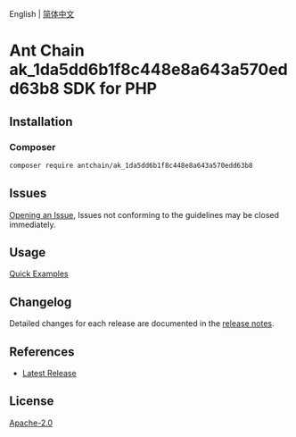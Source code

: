 English | [简体中文](README-CN.md)

# Ant Chain ak_1da5dd6b1f8c448e8a643a570edd63b8 SDK for PHP

## Installation

### Composer

```bash
composer require antchain/ak_1da5dd6b1f8c448e8a643a570edd63b8
```

## Issues

[Opening an Issue](https://github.com/alipay/antchain-openapi-prod-sdk/issues/new), Issues not conforming to the guidelines may be closed immediately.

## Usage

[Quick Examples](https://github.com/alipay/antchain-openapi-prod-sdk/blob/master/docs/0-Examples-EN.md#quick-examples)

## Changelog

Detailed changes for each release are documented in the [release notes](./ChangeLog.txt).

## References

* [Latest Release](https://github.com/antchain-openapi-sdk-php)

## License

[Apache-2.0](http://www.apache.org/licenses/LICENSE-2.0)
